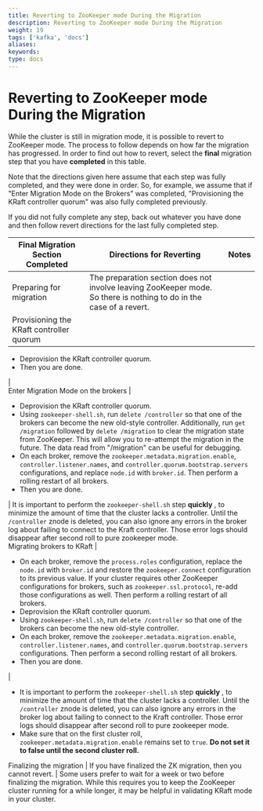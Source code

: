 ```yaml
---
title: Reverting to ZooKeeper mode During the Migration
description: Reverting to ZooKeeper mode During the Migration
weight: 19
tags: ['kafka', 'docs']
aliases: 
keywords: 
type: docs
---
```


# Reverting to ZooKeeper mode During the Migration

While the cluster is still in migration mode, it is possible to revert to ZooKeeper mode. The process to follow depends on how far the migration has progressed. In order to find out how to revert, select the **final** migration step that you have **completed** in this table. 

Note that the directions given here assume that each step was fully completed, and they were done in order. So, for example, we assume that if "Enter Migration Mode on the Brokers" was completed, "Provisioning the KRaft controller quorum" was also fully completed previously. 

If you did not fully complete any step, back out whatever you have done and then follow revert directions for the last fully completed step. 

Final Migration Section Completed | Directions for Reverting | Notes  
---|---|---  
Preparing for migration |  The preparation section does not involve leaving ZooKeeper mode. So there is nothing to do in the case of a revert.  |   
Provisioning the KRaft controller quorum | 

  * Deprovision the KRaft controller quorum. 
  * Then you are done. 

|   
Enter Migration Mode on the brokers | 

  * Deprovision the KRaft controller quorum. 
  * Using `zookeeper-shell.sh`, run `delete /controller` so that one of the brokers can become the new old-style controller. Additionally, run `get /migration` followed by `delete /migration` to clear the migration state from ZooKeeper. This will allow you to re-attempt the migration in the future. The data read from "/migration" can be useful for debugging. 
  * On each broker, remove the `zookeeper.metadata.migration.enable`, `controller.listener.names`, and `controller.quorum.bootstrap.servers` configurations, and replace `node.id` with `broker.id`. Then perform a rolling restart of all brokers. 
  * Then you are done. 

|  It is important to perform the `zookeeper-shell.sh` step **quickly** , to minimize the amount of time that the cluster lacks a controller. Until the ` /controller` znode is deleted, you can also ignore any errors in the broker log about failing to connect to the Kraft controller. Those error logs should disappear after second roll to pure zookeeper mode.   
Migrating brokers to KRaft | 

  * On each broker, remove the `process.roles` configuration, replace the `node.id` with `broker.id` and restore the `zookeeper.connect` configuration to its previous value. If your cluster requires other ZooKeeper configurations for brokers, such as `zookeeper.ssl.protocol`, re-add those configurations as well. Then perform a rolling restart of all brokers. 
  * Deprovision the KRaft controller quorum. 
  * Using `zookeeper-shell.sh`, run `delete /controller` so that one of the brokers can become the new old-style controller. 
  * On each broker, remove the `zookeeper.metadata.migration.enable`, `controller.listener.names`, and `controller.quorum.bootstrap.servers` configurations. Then perform a second rolling restart of all brokers. 
  * Then you are done. 

| 

  * It is important to perform the `zookeeper-shell.sh` step **quickly** , to minimize the amount of time that the cluster lacks a controller. Until the ` /controller` znode is deleted, you can also ignore any errors in the broker log about failing to connect to the Kraft controller. Those error logs should disappear after second roll to pure zookeeper mode. 
  * Make sure that on the first cluster roll, `zookeeper.metadata.migration.enable` remains set to `true`. **Do not set it to false until the second cluster roll.**

  
Finalizing the migration |  If you have finalized the ZK migration, then you cannot revert.  |  Some users prefer to wait for a week or two before finalizing the migration. While this requires you to keep the ZooKeeper cluster running for a while longer, it may be helpful in validating KRaft mode in your cluster.   
  